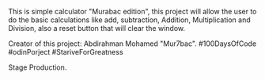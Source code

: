 This is simple calculator "Murabac edition", this project will allow the user to do the basic calculations like add, subtraction, Addition, Multiplication and Division, also a reset button that will clear the window.

Creator of this project: Abdirahman Mohamed "Mur7bac". #100DaysOfCode #odinPorject #StariveForGreatness

Stage Production.
